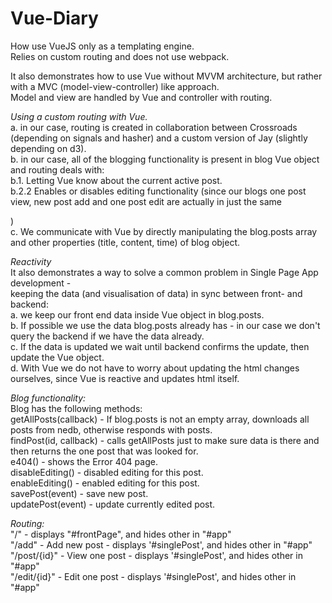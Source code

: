 Vue-Diary
===================

How use VueJS only as a templating engine.   
Relies on custom routing and does not use webpack.    

It also demonstrates how to use Vue without MVVM architecture, but rather with a MVC (model-view-controller) like approach.   
Model and view are handled by Vue and controller with routing.  

*Using a custom routing with Vue.*   
a. in our case, routing is created in collaboration between Crossroads (depending on signals and hasher) and a custom version of Jay (slightly depending on d3).  
b. in our case, all of the blogging functionality is present in blog Vue object and routing deals with:   
b.1. Letting Vue know about the current active post.  
b.2.2 Enables or disables editing functionality (since our blogs one post view, new post add and one post edit are actually in just the same <div>)  
c. We communicate with Vue by directly manipulating the blog.posts array and other properties (title, content, time) of blog object.  

*Reactivity*  
It also demonstrates a way to solve a common problem in Single Page App development -   
keeping the data (and visualisation of data) in sync between front- and backend:  
a. we keep our front end data inside Vue object in blog.posts.  
b. If possible we use the data blog.posts already has - in our case we don't query the backend if we have the data already.  
c. If the data is updated we wait until backend confirms the update, then update the Vue object.   
d. With Vue we do not have to worry about updating the html changes ourselves, since Vue is reactive and updates html itself.  

*Blog functionality:*   
Blog has the following methods:  
getAllPosts(callback) - If blog.posts is not an empty array, downloads all posts from nedb, otherwise responds with posts.  
findPost(id, callback) - calls getAllPosts just to make sure data is there and then returns the one post that was looked for.  
e404() - shows the Error 404 page.  
disableEditing() - disabled editing for this post.  
enableEditing() - enabled editing for this post.  
savePost(event) - save new post.  
updatePost(event) - update currently edited post.   

*Routing:*   
"/" - displays "#frontPage", and hides other in "#app"  
"/add" - Add new post -  displays '#singlePost', and hides other in "#app"  
"/post/{id}" - View one post - displays '#singlePost', and hides other in "#app"  
"/edit/{id}" - Edit one post - displays '#singlePost', and hides other in "#app"  
